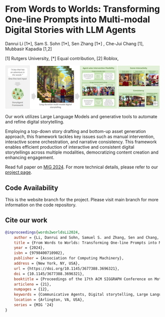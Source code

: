 # From Words to Worlds: Transforming One-line Prompts into Multi-modal Digital Stories with LLM Agents

Danrui Li [1*], Sam S. Sohn [1*], Sen Zhang [1*] , Che-Jui Chang [1], Mubbasir Kapadia [1,2]

[1] Rutgers University,
[*] Equal contribution,
[2] Roblox,

![Teaser](static\images\teaser.png)

Our work utilizes Large Language Models and generative tools to automate and refine digital storytelling.

Employing a top-down story drafting and bottom-up asset generation approach, this framework tackles key issues such as manual intervention, interactive scene orchestration, and narrative consistency. This framework enables efficient production of interactive and consistent digital storytellings across multiple modalities, democratizing content creation and enhancing engagement.

Read full paper on [MIG 2024](https://dl.acm.org/doi/10.1145/3677388.3696321).
For more technical details, please refer to our [project page](https://danruili.github.io/WordsToWorlds/).

## Code Availability

This is the website branch for the project. Please visit main branch for more information on the code repository.


## Cite our work
```bibtex
@inproceedings{words2worldsLi2024,
    author = {Li, Danrui and Sohn, Samuel S. and Zhang, Sen and Chang, Che-Jui and Kapadia, Mubbasir},
    title = {From Words to Worlds: Transforming One-line Prompts into Multi-modal Digital Stories with LLM Agents},
    year = {2024},
    isbn = {9798400710902},
    publisher = {Association for Computing Machinery},
    address = {New York, NY, USA},
    url = {https://doi.org/10.1145/3677388.3696321},
    doi = {10.1145/3677388.3696321},
    booktitle = {Proceedings of the 17th ACM SIGGRAPH Conference on Motion, Interaction, and Games},
    articleno = {21},
    numpages = {12},
    keywords = {Communicative Agents, Digital storytelling, Large Language Models},
    location = {Arlington, VA, USA},
    series = {MIG '24}
}

```